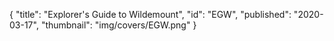 {
  "title": "Explorer's Guide to Wildemount",
  "id": "EGW",
  "published": "2020-03-17",
  "thumbnail": "img/covers/EGW.png"
}